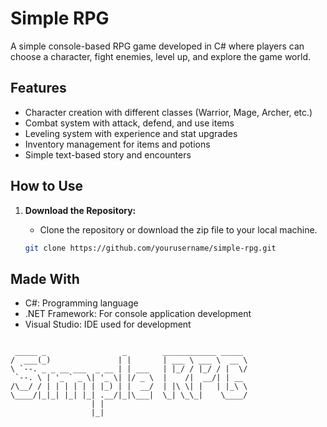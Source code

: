 # Simple RPG

A simple console-based RPG game developed in C# where players can choose a character, fight enemies, level up, and explore the game world.

## Features

- Character creation with different classes (Warrior, Mage, Archer, etc.)
- Combat system with attack, defend, and use items
- Leveling system with experience and stat upgrades
- Inventory management for items and potions
- Simple text-based story and encounters

## How to Use

1. **Download the Repository:**
   - Clone the repository or download the zip file to your local machine.

   ```bash
   git clone https://github.com/yourusername/simple-rpg.git

## Made With
   - C#: Programming language
   - .NET Framework: For console application development
   - Visual Studio: IDE used for development

```

 _____ _                 _        ____________ _____ 
/  ___(_)               | |       | ___ \ ___ \  __ \
\ `--. _ _ __ ___  _ __ | | ___   | |_/ / |_/ / |  \/
 `--. \ | '_ ` _ \| '_ \| |/ _ \  |    /|  __/| | __ 
/\__/ / | | | | | | |_) | |  __/  | |\ \| |   | |_\ \
\____/|_|_| |_| |_| .__/|_|\___|  \_| \_\_|    \____/
                  | |                                
                  |_|                                
                                                                                      
```
